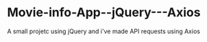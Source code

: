 # Movie-info-App--jQuery---Axios

A small projetc using jQuery and i've made API requests using Axios
